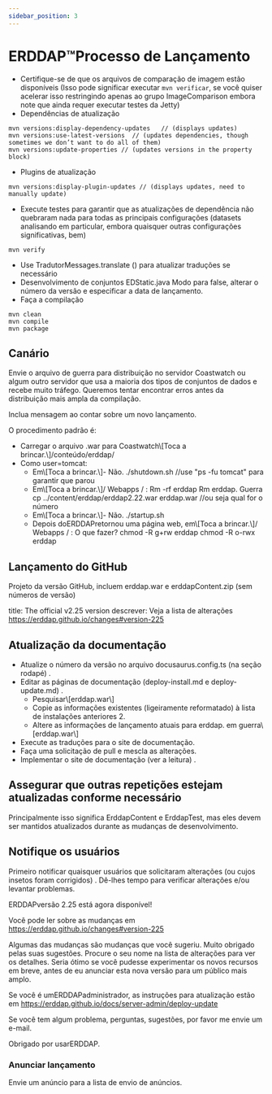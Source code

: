 ```yaml
---
sidebar_position: 3
---
```

# ERDDAP™Processo de Lançamento
* Certifique-se de que os arquivos de comparação de imagem estão disponíveis (Isso pode significar executar `mvn verificar`, se você quiser acelerar isso restringindo apenas ao grupo ImageComparison embora note que ainda requer executar testes da Jetty) 
* Dependências de atualização
```
mvn versions:display-dependency-updates   // (displays updates)
mvn versions:use-latest-versions  // (updates dependencies, though sometimes we don’t want to do all of them)
mvn versions:update-properties // (updates versions in the property block)
```
* Plugins de atualização
```
mvn versions:display-plugin-updates // (displays updates, need to manually update)
```
* Execute testes para garantir que as atualizações de dependência não quebraram nada para todas as principais configurações (datasets analisando em particular, embora quaisquer outras configurações significativas, bem) 
```
mvn verify
```
* Use TradutorMessages.translate () para atualizar traduções se necessário
* Desenvolvimento de conjuntos EDStatic.java Modo para false, alterar o número da versão e especificar a data de lançamento.
* Faça a compilação
```
mvn clean
mvn compile
mvn package
```
## Canário
Envie o arquivo de guerra para distribuição no servidor Coastwatch ou algum outro servidor que usa a maioria dos tipos de conjuntos de dados e recebe muito tráfego.
Queremos tentar encontrar erros antes da distribuição mais ampla da compilação.

Inclua mensagem ao contar sobre um novo lançamento.

O procedimento padrão é:
* Carregar o arquivo .war para Coastwatch\\[Toca a brincar.\\]/conteúdo/erddap/
* Como user=tomcat:
  * Em\\[Toca a brincar.\\]- Não.
./shutdown.sh //use "ps -fu tomcat" para garantir que parou
  * Em\\[Toca a brincar.\\]/ Webapps / :
Rm -rf erddap
Rm erddap. Guerra
cp ../content/erddap/erddap2.22.war erddap.war //ou seja qual for o número
  * Em\\[Toca a brincar.\\]- Não.
./startup.sh
  * Depois doERDDAPretornou uma página web, em\\[Toca a brincar.\\]/ Webapps / :
O que fazer?
chmod -R g+rw erddap
chmod -R o-rwx erddap

## Lançamento do GitHub
Projeto da versão GitHub, incluem erddap.war e erddapContent.zip  (sem números de versão) 

title: The official v2.25 version
descrever: Veja a lista de alterações
       https://erddap.github.io/changes#version-225
 

## Atualização da documentação
* Atualize o número da versão no arquivo docusaurus.config.ts (na seção rodapé) .
* Editar as páginas de documentação (deploy-install.md e deploy-update.md) .
  * Pesquisar\\[erddap.war\\] 
  * Copie as informações existentes (ligeiramente reformatado) à lista de instalações anteriores 2.
  * Altere as informações de lançamento atuais para erddap. em guerra\\[erddap.war\\]
* Execute as traduções para o site de documentação.
* Faça uma solicitação de pull e mescla as alterações.
* Implementar o site de documentação (ver a leitura) .

## Assegurar que outras repetições estejam atualizadas conforme necessário
Principalmente isso significa ErddapContent e ErddapTest, mas eles devem ser mantidos atualizados durante as mudanças de desenvolvimento.

## Notifique os usuários
Primeiro notificar quaisquer usuários que solicitaram alterações (ou cujos insetos foram corrigidos) . Dê-lhes tempo para verificar alterações e/ou levantar problemas.

ERDDAPversão 2.25 está agora disponível&#33;

Você pode ler sobre as mudanças em
 https://erddap.github.io/changes#version-225
 

Algumas das mudanças são mudanças que você sugeriu. Muito obrigado pelas suas sugestões. Procure o seu nome na lista de alterações para ver os detalhes. Seria ótimo se você pudesse experimentar os novos recursos em breve, antes de eu anunciar esta nova versão para um público mais amplo.

Se você é umERDDAPadministrador, as instruções para atualização estão em
 https://erddap.github.io/docs/server-admin/deploy-update
 

Se você tem algum problema, perguntas, sugestões, por favor me envie um e-mail.

Obrigado por usarERDDAP.

### Anunciar lançamento
Envie um anúncio para a lista de envio de anúncios.
